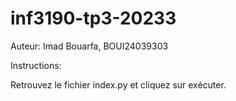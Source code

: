 # inf3190-tp3-20233

Auteur: Imad Bouarfa, BOUI24039303

Instructions:

Retrouvez le fichier index.py et cliquez sur exécuter.
